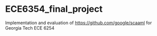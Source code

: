 # ECE6354_final_project
Implementation and evaluation of https://github.com/google/scaaml for Georgia Tech ECE 6254
